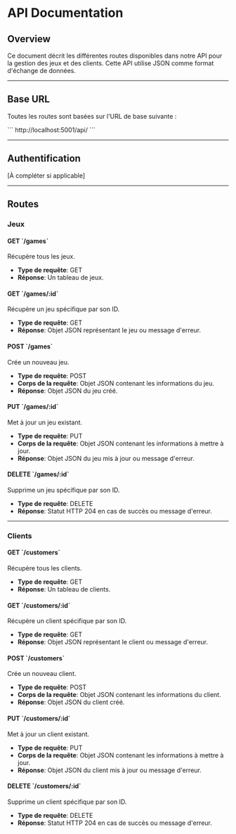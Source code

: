 
# API Documentation

## Overview

Ce document décrit les différentes routes disponibles dans notre API pour la gestion des jeux et des clients. Cette API utilise JSON comme format d'échange de données.

---

## Base URL

Toutes les routes sont basées sur l'URL de base suivante :

\`\`\`
http://localhost:5001/api/
\`\`\`

---

## Authentification

[À compléter si applicable]

---

## Routes

### Jeux

#### GET \`/games\`

Récupère tous les jeux.

- **Type de requête**: GET
- **Réponse**: Un tableau de jeux.

#### GET \`/games/:id\`

Récupère un jeu spécifique par son ID.

- **Type de requête**: GET
- **Réponse**: Objet JSON représentant le jeu ou message d'erreur.

#### POST \`/games\`

Crée un nouveau jeu.

- **Type de requête**: POST
- **Corps de la requête**: Objet JSON contenant les informations du jeu.
- **Réponse**: Objet JSON du jeu créé.

#### PUT \`/games/:id\`

Met à jour un jeu existant.

- **Type de requête**: PUT
- **Corps de la requête**: Objet JSON contenant les informations à mettre à jour.
- **Réponse**: Objet JSON du jeu mis à jour ou message d'erreur.

#### DELETE \`/games/:id\`

Supprime un jeu spécifique par son ID.

- **Type de requête**: DELETE
- **Réponse**: Statut HTTP 204 en cas de succès ou message d'erreur.

---

### Clients

#### GET \`/customers\`

Récupère tous les clients.

- **Type de requête**: GET
- **Réponse**: Un tableau de clients.

#### GET \`/customers/:id\`

Récupère un client spécifique par son ID.

- **Type de requête**: GET
- **Réponse**: Objet JSON représentant le client ou message d'erreur.

#### POST \`/customers\`

Crée un nouveau client.

- **Type de requête**: POST
- **Corps de la requête**: Objet JSON contenant les informations du client.
- **Réponse**: Objet JSON du client créé.

#### PUT \`/customers/:id\`

Met à jour un client existant.

- **Type de requête**: PUT
- **Corps de la requête**: Objet JSON contenant les informations à mettre à jour.
- **Réponse**: Objet JSON du client mis à jour ou message d'erreur.

#### DELETE \`/customers/:id\`

Supprime un client spécifique par son ID.

- **Type de requête**: DELETE
- **Réponse**: Statut HTTP 204 en cas de succès ou message d'erreur.

